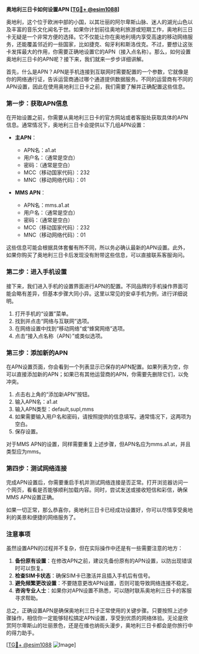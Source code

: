 **奥地利三日卡如何设置APN [[TG💪+ @esim1088](https://t.me/s/esim1088)]**

奥地利，这个位于欧洲中部的小国，以其壮丽的阿尔卑斯山脉、迷人的湖光山色以及丰富的音乐文化闻名于世。如果你计划前往奥地利旅游或短期工作，奥地利三日卡无疑是一个非常方便的选择。它不仅能让你在奥地利境内享受高速的移动网络服务，还能覆盖邻近的一些国家，比如捷克、匈牙利和斯洛伐克。不过，要想让这张卡发挥最大的作用，你需要正确地设置它的APN（接入点名称）。那么，如何设置奥地利三日卡的APN呢？接下来，我们就来一步步详细讲解。

首先，什么是APN？APN是手机连接到互联网时需要配置的一个参数，它就像是你的网络通行证，告诉运营商通过哪个通道提供数据服务。不同的运营商有不同的APN设置，因此在使用奥地利三日卡之前，我们需要了解并正确配置这些信息。

### 第一步：获取APN信息

在开始设置之前，你需要从奥地利三日卡的官方网站或者客服处获取具体的APN信息。通常情况下，奥地利三日卡会提供以下几组APN设置：

- **主APN**：
  - APN名：a1.at
  - 用户名：（通常是空白）
  - 密码：（通常是空白）
  - MCC（移动国家代码）：232
  - MNC（移动网络代码）：01

- **MMS APN**：
  - APN名：mms.a1.at
  - 用户名：（通常是空白）
  - 密码：（通常是空白）
  - MCC（移动国家代码）：232
  - MNC（移动网络代码）：01

这些信息可能会根据具体套餐有所不同，所以务必确认最新的APN设置。此外，如果你购买了奥地利三日卡后发现没有附带这些信息，可以直接联系客服询问。

### 第二步：进入手机设置

接下来，我们进入手机的设置界面进行APN的配置。不同品牌的手机操作界面可能会略有差异，但基本步骤大同小异。这里以常见的安卓手机为例，进行详细说明。

1. 打开手机的“设置”菜单。
2. 找到并点击“网络与互联网”选项。
3. 在网络设置中找到“移动网络”或“蜂窝网络”选项。
4. 点击“接入点名称（APN）”或类似选项。

### 第三步：添加新的APN

在APN设置页面，你会看到一个列表显示已保存的APN配置。如果列表为空，你可以直接添加新的APN；如果已有其他运营商的APN，你需要先删除它们，以免冲突。

1. 点击右上角的“添加新APN”按钮。
2. 输入APN名：a1.at
3. 输入APN类型：default,supl,mms
4. 如果需要输入用户名和密码，请按照提供的信息填写。通常情况下，这两项为空白。
5. 保存设置。

对于MMS APN的设置，同样需要重复上述步骤，但APN名应为mms.a1.at，并且类型应为mms。

### 第四步：测试网络连接

完成APN设置后，你需要重启手机并测试网络连接是否正常。打开浏览器访问一个网页，看看是否能够顺利加载内容。同时，尝试发送或接收短信和彩信，确保MMS APN设置正确。

如果一切正常，那么恭喜你，奥地利三日卡已经成功设置好，你可以尽情享受奥地利的美景和便捷的网络服务了。

### 注意事项

虽然设置APN的过程并不复杂，但在实际操作中还是有一些需要注意的地方：

1. **备份原有设置**：在修改APN之前，建议先备份原有的APN设置，以防出现错误时可以恢复。
2. **检查SIM卡状态**：确保SIM卡已激活并且插入手机后有信号。
3. **避免频繁更改设置**：不要随意更改APN设置，否则可能导致网络连接不稳定。
4. **咨询专业人士**：如果你对APN设置不熟悉，可以随时联系奥地利三日卡的客服寻求帮助。

总之，正确设置APN是确保奥地利三日卡正常使用的关键步骤。只要按照上述步骤操作，相信你一定能够轻松搞定APN设置，享受到优质的网络体验。无论是欣赏阿尔卑斯山的壮丽景色，还是在维也纳街头漫步，奥地利三日卡都会是你旅行中的得力助手。

[[TG💪+ @esim1088](https://t.me/s/esim1088) ![Image](https://i.postimg.cc/4NQfJmqS/Snipaste-2025-05-13-00-14-12.png)]